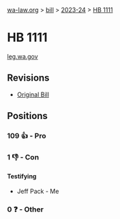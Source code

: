 [wa-law.org](/) > [bill](/bill/) > [2023-24](/bill/2023-24/) > [HB 1111](/bill/2023-24/hb/1111/)

# HB 1111
[leg.wa.gov](https://app.leg.wa.gov/billsummary?BillNumber=1111&Year=2023&Initiative=false)

## Revisions
* [Original Bill](1/)

## Positions
### 109 👍 - Pro

### 1 👎 - Con
#### Testifying
* Jeff Pack - Me

### 0 ❓ - Other

